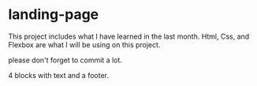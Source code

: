 # landing-page

This project includes what I have learned in the last month.
Html, Css, and Flexbox are what I will be using on this project. 

please don't forget to commit a lot.

4 blocks with text and a footer. 